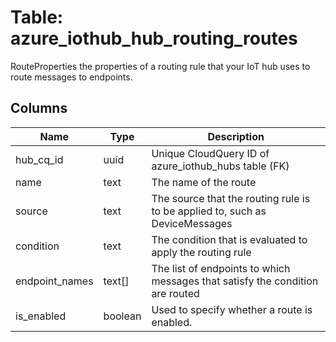 
# Table: azure_iothub_hub_routing_routes
RouteProperties the properties of a routing rule that your IoT hub uses to route messages to endpoints.
## Columns
| Name        | Type           | Description  |
| ------------- | ------------- | -----  |
|hub_cq_id|uuid|Unique CloudQuery ID of azure_iothub_hubs table (FK)|
|name|text|The name of the route|
|source|text|The source that the routing rule is to be applied to, such as DeviceMessages|
|condition|text|The condition that is evaluated to apply the routing rule|
|endpoint_names|text[]|The list of endpoints to which messages that satisfy the condition are routed|
|is_enabled|boolean|Used to specify whether a route is enabled.|

